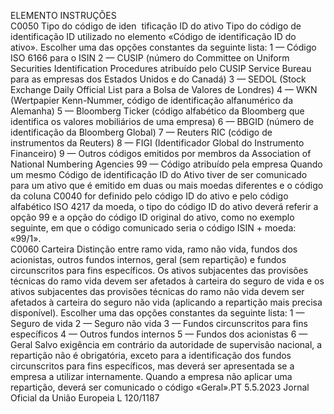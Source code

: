 
ELEMENTO  INSTRUÇÕES  
C0050  Tipo do código de iden ­
tificação ID do ativo  Tipo do código de identificação ID utilizado no elemento «Código de identificação ID do 
ativo». Escolher uma das opções constantes da seguinte lista: 
1 — Código ISO 6166 para o ISIN 
2 — CUSIP (número do Committee on Uniform Securities Identification Procedures atribuído 
pelo CUSIP Service Bureau para as empresas dos Estados Unidos e do Canadá) 
3 — SEDOL (Stock Exchange Daily Official List para a Bolsa de Valores de Londres) 
4 — WKN (Wertpapier Kenn-Nummer, código de identificação alfanumérico da Alemanha) 
5 — Bloomberg Ticker (código alfabético da Bloomberg que identifica os valores mobiliários 
de uma empresa) 
6 — BBGID (número de identificação da Bloomberg Global) 
7 — Reuters RIC (código de instrumentos da Reuters) 
8 — FIGI (Identificador Global do Instrumento Financeiro) 
9 — Outros códigos emitidos por membros da Association of National Numbering Agencies 
99 — Código atribuído pela empresa 
Quando um mesmo Código de identificação ID do Ativo tiver de ser comunicado para um 
ativo que é emitido em duas ou mais moedas diferentes e o código da coluna C0040 for 
definido pelo código ID do ativo e pelo código alfabético ISO 4217 da moeda, o tipo do 
código ID do ativo deverá referir a opção 99 e a opção do código ID original do ativo, como 
no exemplo seguinte, em que o código comunicado seria o código ISIN + moeda: «99/1».  
C0060  Carteira  Distinção entre ramo vida, ramo não vida, fundos dos acionistas, outros fundos internos, 
geral (sem repartição) e fundos circunscritos para fins específicos. 
Os ativos subjacentes das provisões técnicas do ramo vida devem ser afetados à carteira do 
seguro de vida e os ativos subjacentes das provisões técnicas do ramo não vida devem ser 
afetados à carteira do seguro não vida (aplicando a repartição mais precisa disponível). 
Escolher uma das opções constantes da seguinte lista: 
1 — Seguro de vida 
2 — Seguro não vida 
3 — Fundos circunscritos para fins específicos 
4 — Outros fundos internos 
5 — Fundos dos acionistas 
6 — Geral 
Salvo exigência em contrário da autoridade de supervisão nacional, a repartição não é 
obrigatória, exceto para a identificação dos fundos circunscritos para fins específicos, mas 
deverá ser apresentada se a empresa a utilizar internamente. Quando a empresa não aplicar 
uma repartição, deverá ser comunicado o código «Geral».PT  5.5.2023 Jornal Oficial da União Europeia L 120/1187